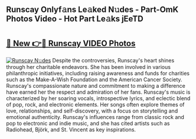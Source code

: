 ## Runscay Onlyf𝚊ns Le𝚊ked N𝚞des - Part-OmK Photos Video - Hot Part Le𝚊ks jEeTD

# <h2><a href="http://ac24291.deff.icu/?id=Runscay">🔗 New 👉🔴 Runscay VIDEO Photos</a></h2>

[![Runscay N𝚞des](https://i.imgur.com/rIISA9y.gif)](http://ac24291.deff.icu/?id=Runscay)
Despite the controversies, Runscay's heart shines through her charitable endeavors. She has been involved in various philanthropic initiatives, including raising awareness and funds for charities such as the Make-A-Wish Foundation and the American Cancer Society. Runscay's compassionate nature and commitment to making a difference have earned her the respect and admiration of her fans. Runscay's music is characterized by her soaring vocals, introspective lyrics, and eclectic blend of pop, rock, and electronic elements. Her songs often explore themes of love, relationships, and self-discovery, with a focus on storytelling and emotional authenticity. Runscay's influences range from classic rock and pop to electronic and indie music, and she has cited artists such as Radiohead, Björk, and St. Vincent as key inspirations.
